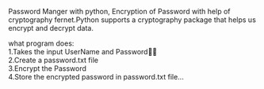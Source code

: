 Password Manger with python, Encryption of Password with help of cryptography fernet.Python supports a cryptography package that helps us encrypt and decrypt data.

what program does:</br>
1.Takes the input UserName and Password👩‍💻</br>
2.Create a password.txt file</br>
3.Encrypt the Password</br>
4.Store the encrypted password in password.txt file...
